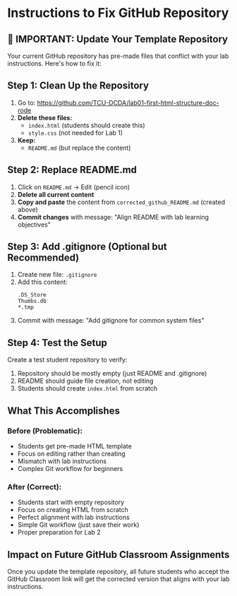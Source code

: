 # Instructions to Fix GitHub Repository

## 🚨 IMPORTANT: Update Your Template Repository

Your current GitHub repository has pre-made files that conflict with your lab instructions. Here's how to fix it:

## Step 1: Clean Up the Repository
1. Go to: https://github.com/TCU-DCDA/lab01-first-html-structure-doc-rode
2. **Delete these files:**
   - `index.html` (students should create this)
   - `style.css` (not needed for Lab 1)
3. **Keep:**
   - `README.md` (but replace the content)

## Step 2: Replace README.md
1. Click on `README.md` → Edit (pencil icon)
2. **Delete all current content**
3. **Copy and paste** the content from `corrected_github_README.md` (created above)
4. **Commit changes** with message: "Align README with lab learning objectives"

## Step 3: Add .gitignore (Optional but Recommended)
1. Create new file: `.gitignore`
2. Add this content:
   ```
   .DS_Store
   Thumbs.db
   *.tmp
   ```
3. Commit with message: "Add gitignore for common system files"

## Step 4: Test the Setup
Create a test student repository to verify:
1. Repository should be mostly empty (just README and .gitignore)
2. README should guide file creation, not editing
3. Students should create `index.html` from scratch

## What This Accomplishes

### Before (Problematic):
- Students get pre-made HTML template
- Focus on editing rather than creating
- Mismatch with lab instructions
- Complex Git workflow for beginners

### After (Correct):
- Students start with empty repository  
- Focus on creating HTML from scratch
- Perfect alignment with lab instructions
- Simple Git workflow (just save their work)
- Proper preparation for Lab 2

## Impact on Future GitHub Classroom Assignments
Once you update the template repository, all future students who accept the GitHub Classroom link will get the corrected version that aligns with your lab instructions.
